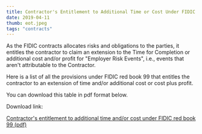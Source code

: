 ```yaml
---
title: Contractor's Entitlement to Additional Time or Cost Under FIDIC Red Book 99
date: 2019-04-11
thumb: eot.jpeg
tags: "contracts"
---
```

As the FIDIC contracts allocates risks and obligations to the parties, it entitles the contractor to claim an extension to the Time for Completion or additional cost and/or profit for "Employer Risk Events", i.e., events that aren't attributable to the Contractor.

Here is a list of all the provisions under FIDIC red book 99 that entitles the contractor to an extension of time and/or additional cost or cost plus profit.

You can download this table in pdf format below.

Download link:

[Contractor's entitlement to additional time and/or cost under FIDIC red book 99 (pdf)](https://drive.google.com/open?id=1xnKjaiUUjAqcCygyNrcPeHbRaLgh-d0q)
